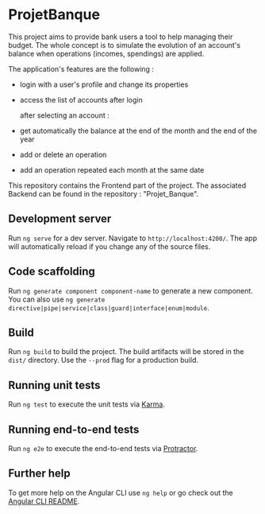 # ProjetBanque

This project aims to provide bank users a tool to help managing their budget.
The whole concept is to simulate the evolution of an account's balance when operations (incomes, spendings) are applied.

The application's features are the following :
* login with a user's profile and change its properties
* access the list of accounts after login

  after selecting an account :
* get automatically the balance at the end of the month and the end of the year
* add or delete an operation
* add an operation repeated each month at the same date

This repository contains the Frontend part of the project. The associated Backend can be found in the repository : "Projet_Banque".

## Development server

Run `ng serve` for a dev server. Navigate to `http://localhost:4200/`. The app will automatically reload if you change any of the source files.

## Code scaffolding

Run `ng generate component component-name` to generate a new component. You can also use `ng generate directive|pipe|service|class|guard|interface|enum|module`.

## Build

Run `ng build` to build the project. The build artifacts will be stored in the `dist/` directory. Use the `--prod` flag for a production build.

## Running unit tests

Run `ng test` to execute the unit tests via [Karma](https://karma-runner.github.io).

## Running end-to-end tests

Run `ng e2e` to execute the end-to-end tests via [Protractor](http://www.protractortest.org/).

## Further help

To get more help on the Angular CLI use `ng help` or go check out the [Angular CLI README](https://github.com/angular/angular-cli/blob/master/README.md).
